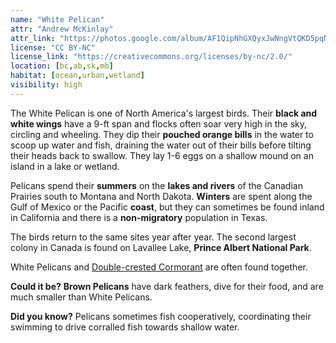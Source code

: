 ```yaml
---
name: "White Pelican"
attr: "Andrew McKinlay"
attr_link: "https://photos.google.com/album/AF1QipNhGXQyxJwNngVtQKD5pqNfQPYSp4kzYQmyQMHQ/photo/AF1QipOvvSlOpZV3k6-qBwCWQZC_A4Of7RmSyyYxntYF"
license: "CC BY-NC"
license_link: "https://creativecommons.org/licenses/by-nc/2.0/"
location: [bc,ab,sk,mb]
habitat: [ocean,urban,wetland]
visibility: high
---
```

The White Pelican is one of North America's largest birds. Their **black and white wings** have a 9-ft span and flocks often soar very high in the sky, circling and wheeling. They dip their **pouched orange bills** in the water to scoop up water and fish, draining the water out of their bills before tilting their heads back to swallow. They lay 1-6 eggs on a shallow mound on an island in a lake or wetland.

Pelicans spend their **summers** on the **lakes and rivers** of the Canadian Prairies south to Montana and North Dakota. **Winters** are spent along the Gulf of Mexico or the Pacific **coast**, but they can sometimes be found inland in California and there is a **non-migratory** population in Texas.

The birds return to the same sites year after year. The second largest colony in Canada is found on Lavallee Lake, **Prince Albert National Park**.

White Pelicans and [Double-crested Cormorant](/birds/doubcorm/) are often found together. 

**Could it be?** **Brown Pelicans** have dark feathers, dive for their food, and are much smaller than White Pelicans.

**Did you know?** Pelicans sometimes fish cooperatively, coordinating their swimming to drive corralled fish towards shallow water.
